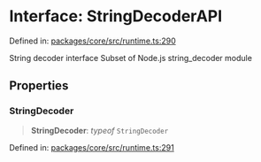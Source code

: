 # Interface: StringDecoderAPI

Defined in: [packages/core/src/runtime.ts:290](https://github.com/vdeantoni/unblessed/blob/alpha/packages/core/src/runtime.ts#L290)

String decoder interface
Subset of Node.js string_decoder module

## Properties

### StringDecoder

> **StringDecoder**: _typeof_ `StringDecoder`

Defined in: [packages/core/src/runtime.ts:291](https://github.com/vdeantoni/unblessed/blob/alpha/packages/core/src/runtime.ts#L291)
